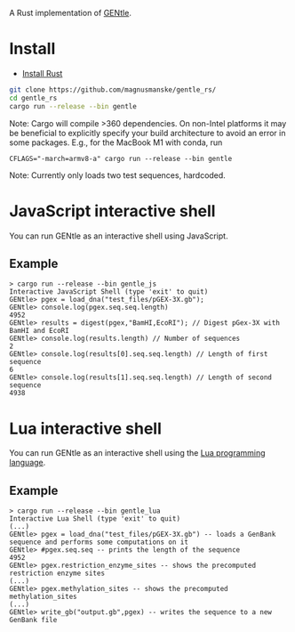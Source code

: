 A Rust implementation of [GENtle](https://github.com/GENtle-persons/gentle-m).

# Install
- [Install Rust](https://www.rust-lang.org/tools/install)
```bash
git clone https://github.com/magnusmanske/gentle_rs/
cd gentle_rs
cargo run --release --bin gentle
```
Note: Cargo will compile >360 dependencies.
On non-Intel platforms it may be beneficial to explicitly specify
your build architecture to avoid an error in some packages.
E.g., for the MacBook M1 with conda, run
```[bash]
CFLAGS="-march=armv8-a" cargo run --release --bin gentle
```
Note: Currently only loads two test sequences, hardcoded.

# JavaScript interactive shell
You can run GENtle as an interactive shell using JavaScript.

## Example
```
> cargo run --release --bin gentle_js
Interactive JavaScript Shell (type 'exit' to quit)
GENtle> pgex = load_dna("test_files/pGEX-3X.gb");
GENtle> console.log(pgex.seq.seq.length)
4952
GENtle> results = digest(pgex,"BamHI,EcoRI"); // Digest pGex-3X with BamHI and EcoRI
GENtle> console.log(results.length) // Number of sequences
2
GENtle> console.log(results[0].seq.seq.length) // Length of first sequence
6
GENtle> console.log(results[1].seq.seq.length) // Length of second sequence
4938
```

# Lua interactive shell
You can run GENtle as an interactive shell using the [Lua programming language](https://www.lua.org/).

## Example
```
> cargo run --release --bin gentle_lua
Interactive Lua Shell (type 'exit' to quit)
(...)
GENtle> pgex = load_dna("test_files/pGEX-3X.gb") -- loads a GenBank sequence and performs some computations on it
GENtle> #pgex.seq.seq -- prints the length of the sequence
4952
GENtle> pgex.restriction_enzyme_sites -- shows the precomputed restriction enzyme sites
(...)
GENtle> pgex.methylation_sites -- shows the precomputed methylation_sites
(...)
GENtle> write_gb("output.gb",pgex) -- writes the sequence to a new GenBank file
```
